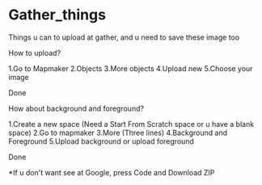 # Gather_things
Things u can to upload at gather, and u need to save these image too


How to upload?


1.Go to Mapmaker
2.Objects
3.More objects
4.Upload new
5.Choose your image
  
  
  
  Done
  



How about background and foreground?



1.Create a new space (Need a Start From Scratch space or u have a blank space)
2.Go to mapmaker
3.More (Three lines)
4.Background and Foreground
5.Upload background or upload foreground
  
  
  
  Done
  
  
  *If u don't want see at Google, press Code and Download ZIP
